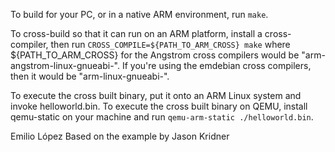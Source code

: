 To build for your PC, or in a native ARM environment, run `make`.

To cross-build so that it can run on an ARM platform, install a cross-compiler,
then run `CROSS_COMPILE=${PATH_TO_ARM_CROSS} make` where ${PATH_TO_ARM_CROSS}
for the Angstrom cross compilers would be "arm-angstrom-linux-gnueabi-".  If
you're using the emdebian cross compilers, then it would be
"arm-linux-gnueabi-".

To execute the cross built binary, put it onto an ARM Linux system and invoke
helloworld.bin.  To execute the cross built binary on QEMU, install qemu-static
on your machine and run `qemu-arm-static ./helloworld.bin`.

Emilio López
Based on the example by Jason Kridner
